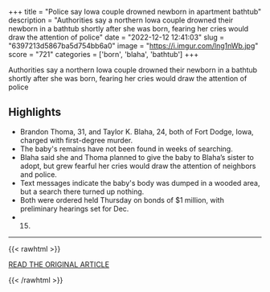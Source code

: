 +++
title = "Police say Iowa couple drowned newborn in apartment bathtub"
description = "Authorities say a northern Iowa couple drowned their newborn in a bathtub shortly after she was born, fearing her cries would draw the attention of police"
date = "2022-12-12 12:41:03"
slug = "6397213d5867ba5d754bb6a0"
image = "https://i.imgur.com/lng1nWb.jpg"
score = "721"
categories = ['born', 'blaha', 'bathtub']
+++

Authorities say a northern Iowa couple drowned their newborn in a bathtub shortly after she was born, fearing her cries would draw the attention of police

## Highlights

- Brandon Thoma, 31, and Taylor K. Blaha, 24, both of Fort Dodge, Iowa, charged with first-degree murder.
- The baby's remains have not been found in weeks of searching.
- Blaha said she and Thoma planned to give the baby to Blaha’s sister to adopt, but grew fearful her cries would draw the attention of neighbors and police.
- Text messages indicate the baby's body was dumped in a wooded area, but a search there turned up nothing.
- Both were ordered held Thursday on bonds of $1 million, with preliminary hearings set for Dec.
- 15.

---

{{< rawhtml >}}
  <p class="article-category">
    <a target="_blank" href="https://abcnews.go.com/US/wireStory/police-iowa-couple-drowned-newborn-apartment-bathtub-94802717">READ THE ORIGINAL ARTICLE</a>
  </p>
{{< /rawhtml >}}
